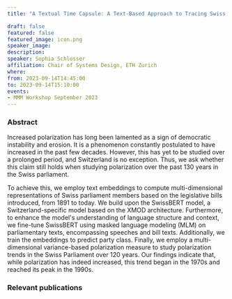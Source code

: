 ```yaml
---
title: "A Textual Time Capsule: A Text-Based Approach to Tracing Swiss Elite Polarization Across 130 Years"

draft: false
featured: false
featured_image: icon.png
speaker_image:
description:
speaker: Sophia Schlosser
affiliation: Chair of Systems Design, ETH Zurich 
where:
from: 2023-09-14T14:45:00
to: 2023-09-14T15:10:00
events:
- MMM Workshop September 2023
---
```


### Abstract

Increased polarization has long been lamented as a sign of democratic instability and erosion. It is a phenomenon constantly postulated to have increased in the past few decades. However, this has yet to be studied over a prolonged period, and Switzerland is no exception.
Thus, we ask whether this claim still holds when studying polarization over the past 130 years in the Swiss parliament.

To achieve this, we employ text embeddings to compute multi-dimensional representations of Swiss parliament members based on the legislative bills introduced, from 1891 to today.
We build upon the SwissBERT model, a Switzerland-specific model based on the XMOD architecture. Furthermore,  to enhance the model's understanding of language structure and context, we fine-tune SwissBERT using masked language modeling (MLM) on parliamentary texts, encompassing speeches and bill texts. Additionally, we train the embeddings to predict party class.
Finally, we employ a multi-dimensional variance-based polarization measure to study polarization trends in the Swiss Parliament over 120 years. Our findings indicate that, while polarization has indeed increased, this trend began in the 1970s and reached its peak in the 1990s.


### Relevant publications 


